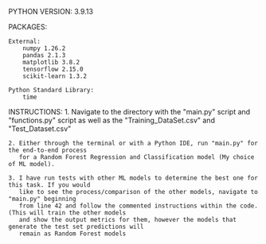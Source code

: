 PYTHON VERSION:
    3.9.13

PACKAGES:

    External:
        numpy 1.26.2
        pandas 2.1.3
        matplotlib 3.8.2
        tensorflow 2.15.0
        scikit-learn 1.3.2

    Python Standard Library:
        time

INSTRUCTIONS:
    1. Navigate to the directory with the "main.py" script and "functions.py" script 
       as well as the "Training_DataSet.csv" and "Test_Dataset.csv"
    
    2. Either through the terminal or with a Python IDE, run "main.py" for the end-to-end process 
       for a Random Forest Regression and Classification model (My choice of ML model).
    
    3. I have run tests with other ML models to determine the best one for this task. If you would 
       like to see the process/comparison of the other models, navigate to "main.py" beginning 
       from line 42 and follow the commented instructions within the code. (This will train the other models
       and show the output metrics for them, however the models that generate the test set predictions will 
       remain as Random Forest models
